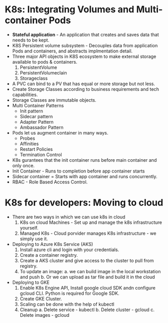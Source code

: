 # K8s: Integrating Volumes and Multi-container Pods

* **Stateful application** - An application that creates and saves data that needs to be kept.
* K8S Persistent volume subsystem - Decouples data from application Pods and containers, and abstracts implmentation detail.
* Three major API objects in K8S ecosystem to make external storage available to pods & containers. 
    1. PersistentVolume
    2. PersistentVolumeclain
    3. Storageclass
* A PVC can bind to a PV that has equal or more storage but not less.
* Create Storage Classes according to business requirements and tech capabilities. 
* Storage Classes are immutable objects.
* Multi Container Patterns
    - Init pattern 
    - Sidecar pattern
    - Adapter Pattern
    - Ambassador Pattern
* Pods let us augment container in many ways.
    - Probes
    - Affinities
    - Restart Policies
    - Termination Control
* K8s gurantees that the init container runs before main container and only once.
* Init Container - Runs to completion before app container starts
* Sidecar container = Starts with app container and runs concurrently.
* RBAC - Role Based Access Control.

# K8s for developers: Moving to cloud

* There are two ways in which we can use k8s in cloud
    1. K8s on cloud Machines - Set up and manage the k8s infrastructure yourself.
    2. Managed K8s - Cloud porvider manages K8s infrastructure - we simply use it.
* Deploying to Azure K8s Service (AKS)
    1. Install azure cli and login  with your credentials.
    2. Create a container registry. 
    3. Create a AKS cluster and give access to the cluster to pull from registry.
    4. To update an image:
        a. we can build image in the local workstation and push
        b. Or we can upload as tar file and build it in the cloud
* Deploying to GKE
    1. Enable K8s Engine API, Install google cloud SDK andn configure gcloud CLI. Python is required for Google SDK.
    2. Create GKE Cluster.
    3. Scaling can be done with the help of kubectl
    4. Cleanup
        a. Delete service - kubectl
        b. Delete cluster - gcloud
        c. Delete images - gcloud